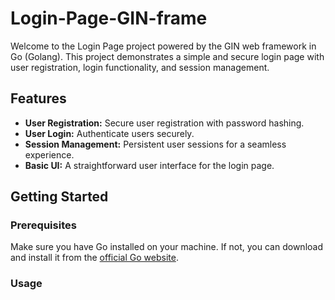 # Login-Page-GIN-frame
Welcome to the Login Page project powered by the GIN web framework in Go (Golang). This project demonstrates a simple and secure login page with user registration, login functionality, and session management.

## Features

- **User Registration:** Secure user registration with password hashing.
- **User Login:** Authenticate users securely.
- **Session Management:** Persistent user sessions for a seamless experience.
- **Basic UI:** A straightforward user interface for the login page.

## Getting Started

### Prerequisites

Make sure you have Go installed on your machine. If not, you can download and install it from the [official Go website](https://golang.org/doc/install).

### Usage
